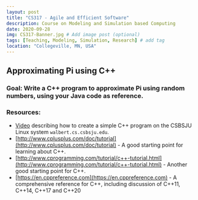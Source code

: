 ```yaml
---
layout: post
title: "CS317 - Agile and Efficient Software"
description: Course on Modeling and Simulation based Computing
date: 2020-09-28
img: CS317-Banner.jpg # Add image post (optional)
tags: [Teaching, Modeling, Simulation, Research] # add tag
location: "Collegeville, MN, USA"
---
```


## Approximating Pi using C++

### Goal: Write a C++ program to approximate Pi using random numbers, using your Java code as reference.

### Resources:
- [Video](https://maherou.github.io/files/CS317/MyFirstCppProgram.mp4) describing how to create a simple C++ program on the CSBSJU Linux system ``walbert.cs.csbsju.edu``.
- [http://www.cplusplus.com/doc/tutorial](http://www.cplusplus.com/doc/tutorial) - A good starting point for learning about C++.
- [http://www.cprogramming.com/tutorial/c++-tutorial.html](http://www.cprogramming.com/tutorial/c++-tutorial.html) - Another good starting point for C++.
- [https://en.cppreference.com](https://en.cppreference.com) - A comprehensive reference for C++, including discussion of C++11, C++14, C++17 and C++20
